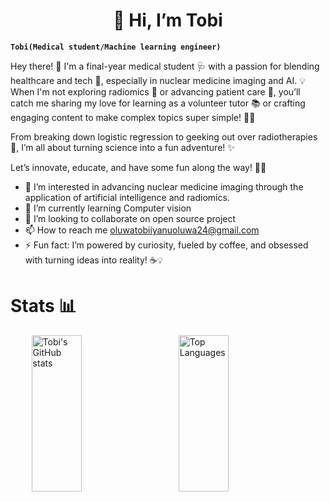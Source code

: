 <h1 align="center">👋 Hi, I’m Tobi</h1>

**`Tobi(Medical student/Machine learning engineer)`**

Hey there! 👋 I'm a final-year medical student 🩺 with a passion for blending healthcare and tech 🤖, especially in nuclear medicine imaging and AI. 💡 When I'm not exploring radiomics 🔬 or advancing patient care 🏥, you’ll catch me sharing my love for learning as a volunteer tutor 📚 or crafting engaging content to make complex topics super simple! 🎨✨  

From breaking down logistic regression to geeking out over radiotherapies 💊, I’m all about turning science into a fun adventure! ✨   

Let’s innovate, educate, and have some fun along the way! 🎉🚀  

- 👀 I’m interested in advancing nuclear medicine imaging through the application of artificial intelligence and radiomics.
- 🌱 I’m currently learning Computer vision
- 💞️ I’m looking to collaborate on open source project
- 📫 How to reach me oluwatobiiyanuoluwa24@gmail.com
- ⚡ Fun fact: I’m powered by curiosity, fueled by coffee, and obsessed with turning ideas into reality! ☕💡

# Stats 📊
<div style="display: flex; justify-content: space-evenly; align-items: center;">
  <img src="https://github-readme-stats.vercel.app/api?username=tobai24&show_icons=true&theme=graywhite&hide_border=true&rank_icon=github&line_height=35" alt="Tobi's GitHub stats" style="height: 250px; object-fit: contain; width: 40%;">
  <img src="https://github-readme-stats.vercel.app/api/top-langs/?username=tobai24&layout=compact" alt="Top Languages" style="height: 250px; object-fit: contain; width:40%;">
</div>


<!---
Tobai24/Tobai24 is a ✨ special ✨ repository because its `README.md` (this file) appears on your GitHub profile.
You can click the Preview link to take a look at your changes.
--->
